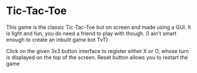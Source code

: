 # Tic-Tac-Toe
This game is the classic Tic-Tac-Toe but on screen and made using a GUI. It is light and fun, you do need a friend to play with though. (I ain't smart enough to create an inbuilt game bot TvT)

Click on the given 3x3 button interface to register either X or O, whose turn is displayed on the top of the screen.
Reset button allows you to restart the game
